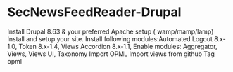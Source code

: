 # SecNewsFeedReader-Drupal
Install Drupal 8.63 & your preferred Apache setup ( wamp/mamp/lamp)
Install and setup your site.
Install following modules:Automated Logout 8.x-1.0, Token 8.x-1.4, Views Accordion 8.x-1.1, 
Enable modules: Aggregator, Views, Views UI, Taxonomy
Import OPML 
Import views from github
Tag opml
